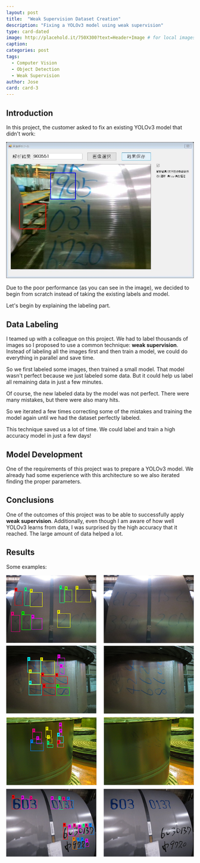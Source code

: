 ```yaml
---
layout: post
title:  "Weak Supervision Dataset Creation"
description: "Fixing a YOLOv3 model using weak supervision"
type: card-dated
image: http://placehold.it/750X300?text=Header+Image # for local images, place in /assets/img/posts/
caption: 
categories: post
tags: 
  - Computer Vision
  - Object Detection
  - Weak Supervision
author: Jose
card: card-3
---
```


## Introduction

In this project, the customer asked to fix an existing YOLOv3 model that didn't work:

![Need fix](/assets/img/posts/number_recognition/fix_char_recog.png)

Due to the poor performance (as you can see in the image), we decided to begin from scratch 
instead of taking the existing labels and model.

Let's begin by explaining the labeling part.

## Data Labeling

I teamed up with a colleague on this project. We had to label thousands of images so I proposed to use 
a common technique: **weak supervision**. Instead of labeling all the images first and then train a model, 
we could do everything in parallel and save time.

So we first labeled some images, then trained a small model. That model wasn't perfect because we just labeled some data. But it could help us label all remaining data in just a few minutes.

Of course, the new labeled data by the model was not perfect. There were many mistakes, but there were also many hits.

So we iterated a few times correcting some of the mistakes and training the model again until we had the dataset perfectly labeled.

This technique saved us a lot of time. We could label and train a high accuracy model in just a few days!

## Model Development

One of the requirements of this project was to prepare a YOLOv3 model. We already had some experience with this 
architecture so we also iterated finding the proper parameters.

## Conclusions

One of the outcomes of this project was to be able to successfully apply **weak supervision**.
Additionally, even though I am aware of how well YOLOv3 learns from data, I was surprised by the high accuracy that it reached. The large amount of data helped a lot.

## Results

Some examples:

![Result](/assets/img/posts/number_recognition/fix_char_recog_3.png)
